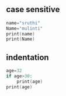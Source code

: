 ## case sensitive
```c
name="sruthi"
Name="mulinti"
print(name)
print(Name)
```
## indentation
```c
age=32
if age>30:
    print(age)
print(age)
```
